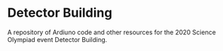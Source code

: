 # Detector Building

A repository of Ardiuno code and other resources for the 2020 Science Olympiad event Detector Building.
